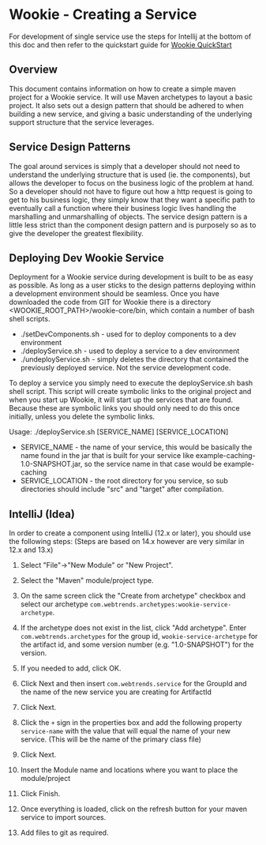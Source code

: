 # Wookie - Creating a Service

For development of single service use the steps for Intellij at the bottom of this doc and then refer to the quickstart guide for [Wookie QuickStart](../../docs/quickstart.md)

## Overview

This document contains information on how to create a simple maven project for a Wookie service. It will use Maven archetypes to layout a basic project. It also sets out a design pattern that should be adhered to when building a new service, and giving a basic understanding of the underlying support structure that the service leverages.

## Service Design Patterns
The goal around services is simply that a developer should not need to understand the underlying structure that is used (ie. the components), but allows the developer to focus on the business logic of the problem at hand. So a developer should not have to figure out how a http request is going to get to his business logic, they simply know that they want a specific path to eventually call a function where their business logic lives handling the marshalling and unmarshalling of objects. The service design pattern is a little less strict than the component design pattern and is purposely so as to give the developer the greatest flexibility. 

## Deploying Dev Wookie Service
Deployment for a Wookie service during development is built to be as easy as possible. As long as a user sticks to the design patterns deploying within a development environment should be seamless. Once you have downloaded the code from GIT for Wookie there is a directory <WOOKIE_ROOT_PATH>/wookie-core/bin, which contain a number of bash shell scripts.

* ./setDevComponents.sh - used for to deploy components to a dev environment
* ./deployService.sh - used to deploy a service to a dev environment
* ./undeployService.sh - simply deletes the directory that contained the previously deployed service. Not the service development code.

To deploy a service you simply need to execute the deployService.sh bash shell script. This script will create symbolic links to the original project and when you start up Wookie, it will start up the services that are found. Because these are symbolic links you should only need to do this once initially, unless you delete the symbolic links.

Usage: ./deployService.sh [SERVICE_NAME] [SERVICE_LOCATION]
  * SERVICE_NAME - the name of your service, this would be basically the name found in the jar that is built for your service like example-caching-1.0-SNAPSHOT.jar, so the service name in that case would be example-caching
  * SERVICE_LOCATION - the root directory for you service, so sub directories should include "src" and "target" after compilation.

## IntelliJ (Idea)

In order to create a component using IntelliJ (12.x or later), you should use the following steps: (Steps are based on 14.x however are very similar in 12.x and 13.x)

1. Select "File"->"New Module" or "New Project".
2. Select the "Maven" module/project type.
3. On the same screen click the "Create from archetype" checkbox and select our archetype `com.webtrends.archetypes:wookie-service-archetype`.
4. If the archetype does not exist in the list, click "Add archetype".  Enter `com.webtrends.archetypes` for the group id, `wookie-service-archetype` for the artifact id, and some version number (e.g. "1.0-SNAPSHOT") for the version.
5. If you needed to add, click OK.

6. Click Next and then insert `com.webtrends.service` for the GroupId and the name of the new service you are creating for ArtifactId
7. Click Next.
8. Click the `+` sign in the properties box and add the following property `service-name` with the value that will equal the name of your new service. (This will be the name of the primary class file)
9. Click Next.
10. Insert the Module name and locations where you want to place the module/project
11. Click Finish.
12. Once everything is loaded, click on the refresh button for your maven service to import sources.
13. Add files to git as required.

